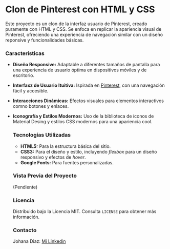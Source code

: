 # Clon de Pinterest con HTML y CSS

Este proyecto es un clon de la interfaz usuario de Pinterest, creado puramente con HTML y CSS. Se enfoca en replicar la apariencia visual de Pinterest, ofreciendo una experiencia de navegación similar con un diseño reponsive y funcionalidades básicas.

### Características
+ **Diseño Responsive:** Adaptable a diferentes tamaños de pantalla para una experiencia de usuario óptima en dispositivos móviles y de escritorio.
+ **Interfaxz de Usuario Ituitiva:** Ispirada en [Pinterest](https://mx.pinterest.com/), con una navegación fácil y accesible.
+ **Interacciones Dinámicas:** Efectos visuales para elementos interactivos comno botones y enlaces.
+ **Iconografía y Estilos Modernos:** Uso de la biblioteca de íconos de Material Desing y estilos CSS modernos para una apariencia cool.

  ### Tecnologías Utilizadas
  + **HTML5:** Para la estructura básica del sitio.
  + **CSS3:** Para el diseño y estilo, incluyendo _flexbox_ para un diseño responsivo y efectos de _hover_.
  + **Google Fonts:** Para fuentes personalizadas.
 
  ### Vista Previa del Proyecto
  (Pendiente)

  ### Licencia
  Distribuido bajo la Licencia MIT. Consulta `LICENSE` para obtener más información.

  ### Contacto
  Johana Diaz: [Mi Linkedin](www.linkedin.com/in/johana-diaz-galván-22905b255)
